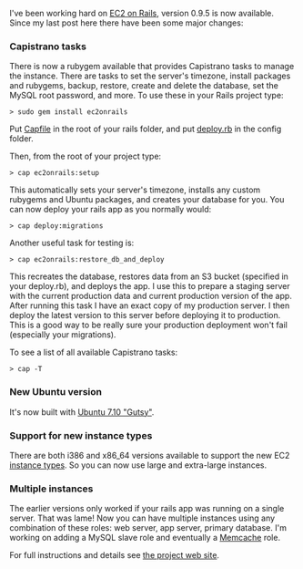 I've been working hard on [EC2 on Rails][10], version 0.9.5 is now available.
Since my last post here there have been some major changes:

   [10]: http://ec2onrails.rubyforge.org/

### Capistrano tasks

There is now a rubygem available that provides Capistrano tasks to manage the
instance. There are tasks to set the server's timezone, install packages and
rubygems, backup, restore, create and delete the database, set the MySQL root
password, and more. To use these in your Rails project type:
 
    > sudo gem install ec2onrails

Put [Capfile][11] in the root of your rails folder, and put [deploy.rb][12] in
the config folder.

   [11]: http://ec2onrails.rubyforge.org/svn/trunk/documentation/examples/Capfile
   [12]: http://ec2onrails.rubyforge.org/svn/trunk/documentation/examples/deploy.rb

Then, from the root of your project type:

    > cap ec2onrails:setup

This automatically sets your server's timezone, installs any custom rubygems
and Ubuntu packages, and creates your database for you. You can now deploy
your rails app as you normally would:

    > cap deploy:migrations

Another useful task for testing is:

    > cap ec2onrails:restore_db_and_deploy

This recreates the database, restores data from an S3 bucket (specified in
your deploy.rb), and deploys the app. I use this to prepare a staging server
with the current production data and current production version of the app.
After running this task I have an exact copy of my production server. I then
deploy the latest version to this server before deploying it to production.
This is a good way to be really sure your production deployment won't fail
(especially your migrations).

To see a list of all available Capistrano tasks:

    > cap -T

### New Ubuntu version

It's now built with [Ubuntu 7.10 "Gutsy"][13].

   [13]: http://www.ubuntu.com/news/ubuntu-server710

### Support for new instance types

There are both i386 and x86_64 versions available to support the new EC2
[instance types][14]. So you can now use large and extra-large instances.

   [14]: http://www.amazon.com/gp/browse.html?node=370375011

### Multiple instances

The earlier versions only worked if your rails app was running on a single
server. That was lame! Now you can have multiple instances using any
combination of these roles: web server, app server, primary database. I'm
working on adding a MySQL slave role and eventually a [Memcache][15] role.

   [15]: http://www.danga.com/memcached/

For full instructions and details see [the project web site][16].

   [16]: http://ec2onrails.rubyforge.org/

